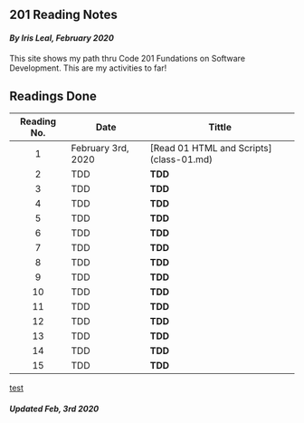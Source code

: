 ## 201 Reading Notes

#### _By Iris Leal, February 2020_


This site shows my path thru Code 201 Fundations on Software Development. This are my activities to far!


## Readings Done

|Reading No.|Date|Tittle|
| :-------: |----|------|
|1| February 3rd, 2020| [Read 01 HTML and Scripts] (class-01.md) |
|2|TDD|**TDD**|
|3|TDD|**TDD**|
|4|TDD|**TDD**|
|5|TDD|**TDD**|
|6|TDD|**TDD**|
|7|TDD|**TDD**|
|8|TDD|**TDD**|
|9|TDD|**TDD**|
|10|TDD|**TDD**|
|11|TDD|**TDD**|
|12|TDD|**TDD**|
|13|TDD|**TDD**|
|14|TDD|**TDD**|
|15|TDD|**TDD**|

[test](class-02.md)

##### _Updated Feb, 3rd 2020_
